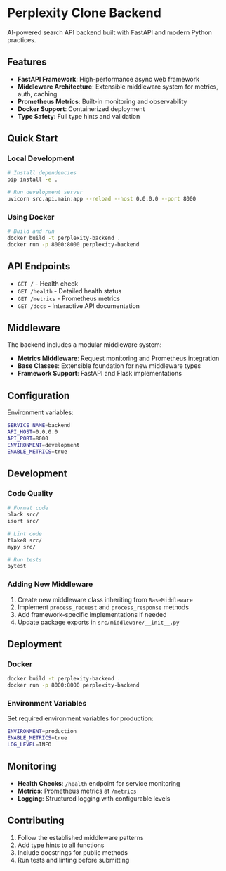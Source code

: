 # Perplexity Clone Backend

AI-powered search API backend built with FastAPI and modern Python practices.

## Features

- **FastAPI Framework**: High-performance async web framework
- **Middleware Architecture**: Extensible middleware system for metrics, auth, caching
- **Prometheus Metrics**: Built-in monitoring and observability
- **Docker Support**: Containerized deployment
- **Type Safety**: Full type hints and validation

## Quick Start

### Local Development

```bash
# Install dependencies
pip install -e .

# Run development server
uvicorn src.api.main:app --reload --host 0.0.0.0 --port 8000
```

### Using Docker

```bash
# Build and run
docker build -t perplexity-backend .
docker run -p 8000:8000 perplexity-backend
```

## API Endpoints

- `GET /` - Health check
- `GET /health` - Detailed health status
- `GET /metrics` - Prometheus metrics
- `GET /docs` - Interactive API documentation

## Middleware

The backend includes a modular middleware system:

- **Metrics Middleware**: Request monitoring and Prometheus integration
- **Base Classes**: Extensible foundation for new middleware types
- **Framework Support**: FastAPI and Flask implementations

## Configuration

Environment variables:

```bash
SERVICE_NAME=backend
API_HOST=0.0.0.0
API_PORT=8000
ENVIRONMENT=development
ENABLE_METRICS=true
```

## Development

### Code Quality

```bash
# Format code
black src/
isort src/

# Lint code
flake8 src/
mypy src/

# Run tests
pytest
```

### Adding New Middleware

1. Create new middleware class inheriting from `BaseMiddleware`
2. Implement `process_request` and `process_response` methods
3. Add framework-specific implementations if needed
4. Update package exports in `src/middleware/__init__.py`

## Deployment

### Docker

```bash
docker build -t perplexity-backend .
docker run -p 8000:8000 perplexity-backend
```

### Environment Variables

Set required environment variables for production:

```bash
ENVIRONMENT=production
ENABLE_METRICS=true
LOG_LEVEL=INFO
```

## Monitoring

- **Health Checks**: `/health` endpoint for service monitoring
- **Metrics**: Prometheus metrics at `/metrics`
- **Logging**: Structured logging with configurable levels

## Contributing

1. Follow the established middleware patterns
2. Add type hints to all functions
3. Include docstrings for public methods
4. Run tests and linting before submitting
